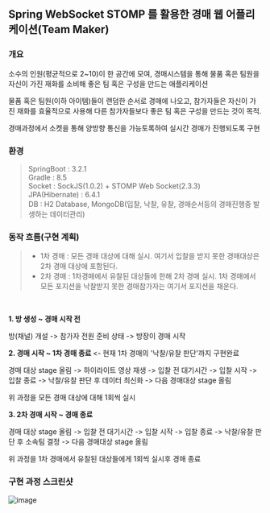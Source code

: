 ## Spring WebSocket STOMP 를 활용한 경매 웹 어플리케이션(Team Maker) ##

### 개요 ###
소수의 인원(평균적으로 2~10)이 한 공간에 모여, 경매시스템을 통해 물품 혹은 팀원을 자신이 가진 재화를 소비해 좋은 팀 혹은 구성을 만드는 애플리케이션

물품 혹은 팀원(이하 아이템)들이 랜덤한 순서로 경매에 나오고, 참가자들은 자신이 가진 재화를 효율적으로 사용해 다른 참가자들보다 좋은 팀 혹은 구성을 만드는 것이 목적.

경매과정에서 소켓을 통해 양방향 통신을 가능토록하여 실시간 경매가 진행되도록 구현 


### 환경 ###

> SpringBoot : 3.2.1  
> Gradle : 8.5  
> Socket : SockJS(1.0.2) + STOMP Web Socket(2.3.3)  
> JPA(Hibernate) : 6.4.1    
> DB : H2 Database, MongoDB(입찰, 낙찰, 유찰, 경매순서등의 경매진행중 발생하는 데이터관리)

### 동작 흐름(구현 계획) ###

> * 1차 경매 : 모든 경매 대상에 대해 실시. 여기서 입찰을 받지 못한 경매대상은 2차 경매 대상에 포함된다.
> * 2차 경매 : 1차경매에서 유찰된 대상들에 한해 2차 경매 실시. 1차 경매에서 모든 포지션을 낙찰받지 못한 경매참가자는 여기서 포지션을 채운다.  
  
<br>

<b> 1. 방 생성 ~ 경매 시작 전 </b>

방(채널) 개설 -> 참가자 전원 준비 상태 -> 방장이 경매 시작

<b> 2. 경매 시작 ~ 1차 경매 종료 </b>   <- 현재 1차 경매의 '낙찰/유찰 판단'까지 구현완료 

경매 대상 stage 올림 -> 하이라이트 영상 재생 -> 입찰 전 대기시간 -> 입찰 시작 -> 입찰 종료 -> 낙찰/유찰 판단 후 데이터 최신화
-> 다음 경매대상 stage 올림

위 과정을 모든 경매 대상에 대해 1회씩 실시

<b> 3. 2차 경매 시작 ~ 경매 종료 </b>

경매 대상 stage 올림 -> 입찰 전 대기시간 -> 입찰 시작 -> 입찰 종료 -> 낙찰/유찰 판단 후 소속팀 결정
-> 다음 경매대상 stage 올림

위 과정을 1차 경매에서 유찰된 대상들에게 1회씩 실시후 경매 종료

### 구현 과정 스크린샷 ###

![image](https://github.com/sungwoon129/TeamMaker/assets/43958570/4f369bb4-6914-4fb8-98ed-7ce0ba156e99)